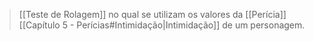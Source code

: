 > [[Teste de Rolagem]] no qual se utilizam os valores da [[Perícia]] [[Capítulo 5 - Perícias#Intimidação|Intimidação]] de um personagem.